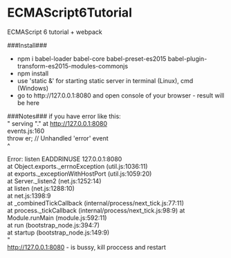 # ECMAScript6Tutorial
ECMAScript 6 tutorial + webpack

###Install###
<ul>
    <li>npm i babel-loader babel-core babel-preset-es2015 babel-plugin-transform-es2015-modules-commonjs</li>
    <li>npm install</li>
    <li>use 'static &' for starting static server in terminal (Linux), cmd (Windows)</li>
    <li>go to http://127.0.0.1:8080 and open console of your browser - result will be here</li>
</ul>

###Notes###
  if you have error like this: <br>
    " serving "." at http://127.0.0.1:8080 <br>
events.js:160 <br>
      throw er; // Unhandled 'error' event <br>
      ^

Error: listen EADDRINUSE 127.0.0.1:8080 <br>
    at Object.exports._errnoException (util.js:1036:11) <br>
    at exports._exceptionWithHostPort (util.js:1059:20) <br>
    at Server._listen2 (net.js:1252:14) <br>
    at listen (net.js:1288:10) <br>
    at net.js:1398:9 <br>
    at _combinedTickCallback (internal/process/next_tick.js:77:11) <br>
    at process._tickCallback (internal/process/next_tick.js:98:9)
    at Module.runMain (module.js:592:11) <br>
    at run (bootstrap_node.js:394:7) <br>
    at startup (bootstrap_node.js:149:9) <br>
" <br>
http://127.0.0.1:8080 - is bussy, kill proccess and restart

